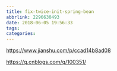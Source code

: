 ```yaml
---
title: fix-twice-init-spring-bean
abbrlink: 2296630493
date: 2018-06-05 19:56:33
tags:
categories:
---
```


https://www.jianshu.com/p/ccad14b8ad08

https://q.cnblogs.com/q/100351/
